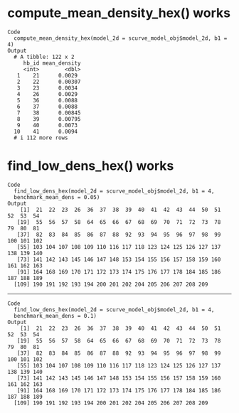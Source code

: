 # compute_mean_density_hex() works

    Code
      compute_mean_density_hex(model_2d = scurve_model_obj$model_2d, b1 = 4)
    Output
      # A tibble: 122 x 2
         hb_id mean_density
         <int>        <dbl>
       1    21      0.0029 
       2    22      0.00307
       3    23      0.0034 
       4    26      0.0029 
       5    36      0.0088 
       6    37      0.0088 
       7    38      0.00845
       8    39      0.00795
       9    40      0.0073 
      10    41      0.0094 
      # i 112 more rows

# find_low_dens_hex() works

    Code
      find_low_dens_hex(model_2d = scurve_model_obj$model_2d, b1 = 4,
      benchmark_mean_dens = 0.05)
    Output
        [1]  21  22  23  26  36  37  38  39  40  41  42  43  44  50  51  52  53  54
       [19]  55  56  57  58  64  65  66  67  68  69  70  71  72  73  78  79  80  81
       [37]  82  83  84  85  86  87  88  92  93  94  95  96  97  98  99 100 101 102
       [55] 103 104 107 108 109 110 116 117 118 123 124 125 126 127 137 138 139 140
       [73] 141 142 143 145 146 147 148 153 154 155 156 157 158 159 160 161 162 163
       [91] 164 168 169 170 171 172 173 174 175 176 177 178 184 185 186 187 188 189
      [109] 190 191 192 193 194 200 201 202 204 205 206 207 208 209

---

    Code
      find_low_dens_hex(model_2d = scurve_model_obj$model_2d, b1 = 4,
      benchmark_mean_dens = 0.1)
    Output
        [1]  21  22  23  26  36  37  38  39  40  41  42  43  44  50  51  52  53  54
       [19]  55  56  57  58  64  65  66  67  68  69  70  71  72  73  78  79  80  81
       [37]  82  83  84  85  86  87  88  92  93  94  95  96  97  98  99 100 101 102
       [55] 103 104 107 108 109 110 116 117 118 123 124 125 126 127 137 138 139 140
       [73] 141 142 143 145 146 147 148 153 154 155 156 157 158 159 160 161 162 163
       [91] 164 168 169 170 171 172 173 174 175 176 177 178 184 185 186 187 188 189
      [109] 190 191 192 193 194 200 201 202 204 205 206 207 208 209

